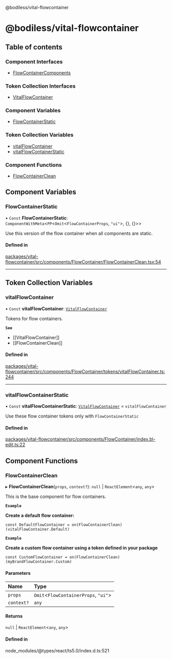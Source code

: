 @bodiless/vital-flowcontainer

# @bodiless/vital-flowcontainer

## Table of contents

### Component Interfaces

- [FlowContainerComponents](interfaces/FlowContainerComponents.md)

### Token Collection Interfaces

- [VitalFlowContainer](interfaces/VitalFlowContainer.md)

### Component Variables

- [FlowContainerStatic](README.md#flowcontainerstatic)

### Token Collection Variables

- [vitalFlowContainer](README.md#vitalflowcontainer)
- [vitalFlowContainerStatic](README.md#vitalflowcontainerstatic)

### Component Functions

- [FlowContainerClean](README.md#flowcontainerclean)

## Component Variables

### FlowContainerStatic

• `Const` **FlowContainerStatic**: `ComponentWithMeta`<`PP`<`Omit`<`FlowContainerProps`, ``"ui"``\>, {}, {}\>\>

Use this version of the flow container when all components are static.

#### Defined in

[packages/vital-flowcontainer/src/components/FlowContainer/FlowContainerClean.tsx:54](https://github.com/johnsonandjohnson/Bodiless-JS/blob/b886960f7/packages/vital-flowcontainer/src/components/FlowContainer/FlowContainerClean.tsx#L54)

___

## Token Collection Variables

### vitalFlowContainer

• `Const` **vitalFlowContainer**: [`VitalFlowContainer`](interfaces/VitalFlowContainer.md)

Tokens for flow containers.

**`See`**

 - [[VitalFlowContainer]]
 - [[FlowContainerClean]]

#### Defined in

[packages/vital-flowcontainer/src/components/FlowContainer/tokens/vitalFlowContainer.ts:244](https://github.com/johnsonandjohnson/Bodiless-JS/blob/b886960f7/packages/vital-flowcontainer/src/components/FlowContainer/tokens/vitalFlowContainer.ts#L244)

___

### vitalFlowContainerStatic

• `Const` **vitalFlowContainerStatic**: [`VitalFlowContainer`](interfaces/VitalFlowContainer.md) = `vitalFlowContainer`

Use these flow container tokens only with `FlowContainerStatic`

#### Defined in

[packages/vital-flowcontainer/src/components/FlowContainer/index.bl-edit.ts:22](https://github.com/johnsonandjohnson/Bodiless-JS/blob/b886960f7/packages/vital-flowcontainer/src/components/FlowContainer/index.bl-edit.ts#L22)

## Component Functions

### FlowContainerClean

▸ **FlowContainerClean**(`props`, `context?`): ``null`` \| `ReactElement`<`any`, `any`\>

This is the base component for flow containers.

**`Example`**

**Create a default flow container:**
```
const DefaultFlowContainer = on(FlowContainerClean)(vitalFlowContainer.Default)
```

**`Example`**

**Create a custom flow container using a token defined in your package**
```
const CustomFlowContainer = on(FlowContainerClean)(myBrandFlowContainer.Custom)
```

#### Parameters

| Name | Type |
| :------ | :------ |
| `props` | `Omit`<`FlowContainerProps`, ``"ui"``\> |
| `context?` | `any` |

#### Returns

``null`` \| `ReactElement`<`any`, `any`\>

#### Defined in

node_modules/@types/react/ts5.0/index.d.ts:521
